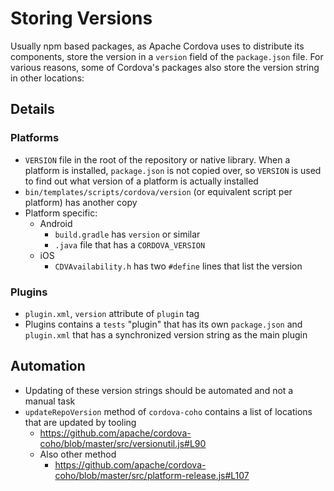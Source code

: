 # Storing Versions

Usually npm based packages, as Apache Cordova uses to distribute its components, store the version in a `version` field of the `package.json` file. For various reasons, some of Cordova's packages also store the version string in other locations:

## Details

### Platforms

- `VERSION` file in the root of the repository or native library. When a platform is installed, `package.json` is not copied over, so `VERSION` is used to find out what version of a platform is actually installed
- `bin/templates/scripts/cordova/version` (or equivalent script per platform) has another copy
- Platform specific:
  - Android
    - `build.gradle` has `version` or similar
    - `.java` file that has a `CORDOVA_VERSION`
  - iOS
    - `CDVAvailability.h` has two `#define` lines that list the version
### Plugins

- `plugin.xml`, `version` attribute of `plugin` tag
- Plugins contains a `tests` "plugin" that has its own `package.json` and `plugin.xml` that has a synchronized version string as the main plugin

## Automation

- Updating of these version strings should be automated and not a manual task
- `updateRepoVersion` method of `cordova-coho` contains a list of locations that are updated by tooling
  - https://github.com/apache/cordova-coho/blob/master/src/versionutil.js#L90
  - Also other method
    - https://github.com/apache/cordova-coho/blob/master/src/platform-release.js#L107

